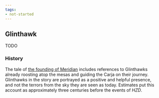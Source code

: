 ```yaml
---
tags:
- not-started
---
```


## Glinthawk

TODO

### History

The tale of [the founding of Meridian](https://horizon.fandom.com/wiki/Founding_Of_Meridian) includes references to Glinthawks already roosting atop the mesas and guiding the Carja on their journey.
Glinthawks in the story are portrayed as a positive and helpful presence, and not the terrors from the sky they are seen as today.
Estimates put this account as approximately three centuries before the events of _HZD_.
